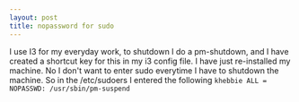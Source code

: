 ```yaml
---
layout: post
title: nopassword for sudo
---
```


I use I3 for my everyday work, to shutdown I do a pm-shutdown, and I have created a shortcut key for this in my i3 config file.
I have just re-installed my machine.
No I don't want to enter sudo everytime I have to shutdown the machine. So in the /etc/sudoers I entered the following `khebbie ALL = NOPASSWD: /usr/sbin/pm-suspend`
